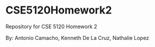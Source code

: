 # CSE5120Homework2
Repository for CSE 5120 Homework 2

By: Antonio Camacho, Kenneth De La Cruz, Nathalie Lopez

